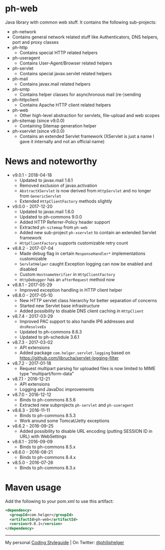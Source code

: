 # ph-web
Java library with common web stuff. It contains the following sub-projects:
  * ph-network
   * Contains general network related stuff like Authenticators, DNS helpers, port and proxy classes
  * ph-http
    * Contains special HTTP related helpers 
  * ph-useragent
    * Contains User-Agent/Browser related helpers 
  * ph-servlet
    * Contains special javax.servlet related helpers 
  * ph-mail
    * Contains javax.mail related helpers
  * ph-smtp
    * Contains helper classes for asynchronous mail (re-)sending
  * ph-httpclient
    * Contains Apache HTTP client related helpers
  * ph-web
    * Other high-level abstraction for servlets, file-upload and web scopes
  * ph-sitemap (since v9.0.0)
    * Containing Sitemap generation helper
  * ph-xservlet (since v9.0.0)
    * Contains an extended Servlet framework (XServlet is just a name I gave it internally and not an official name)  
  
# News and noteworthy

* v9.0.1 - 2018-04-18
  * Updated to javax.mail 1.6.1
  * Removed exclusion of javax.activation
  * `AbstractXServlet` is now derived from `HttpServlet` and no longer from `GenericServlet`
  * Extended `HttpClientFactory` methods slightly
* v9.0.0 - 2017-12-20
  * Updated to javax.mail 1.6.0
  * Updated to ph-commons 9.0.0
  * Added HTTP Referrer-Policy header support
  * Extracted `ph-sitemap` from `ph-web`
  * Added new sub-project `ph-xservlet` to contain an extended Servlet framework
  * `HttpClientFactory` supports customizable retry count 
* v8.8.2 - 2017-07-04
  * Made debug flag in certain `ResponseHandler*` implementations customizable
  * `ServletHelper` caught Exception logging can now be enabled and disabled
  * Custom `HostnameVerifier` in `HttpClientFactory`
  * `HttpDebugger` has an `afterRequest` method now 
* v8.8.1 - 2017-05-29
  * Improved exception handling in HTTP client helper
* v8.8.0 - 2017-05-10
  * New HTTP servlet class hierarchy for better separation of concerns
  * Started new Servlet base infrastructure
  * Added possibility to disable DNS client caching in `HttpClient`
* v8.7.4 - 2017-03-29
  * Improved PAC support to also handle IP6 addresses and `dnsResolveEx`
  * Updated to ph-commons 8.6.3
  * Updated to ph-schedule 3.6.1
* v8.7.3 - 2017-03-02
  * API extensions
  * Added package `com.helger.servlet.logging` based on https://github.com/librucha/servlet-logging-filter
* v8.7.2 - 2017-01-18
  * Request multipart parsing for uploaded files is now limited to MIME type "multipart/form-data"
* v8.7.1 - 2016-12-21
  * API extensions
  * Logging and JavaDoc improvements
* v8.7.0 - 2016-12-12
  * Binds to ph-commons 8.5.6
  * Extracted new subprojects `ph-servlet` and `ph-useragent`
* v8.6.3 - 2016-11-11
  * Binds to ph-commons 8.5.3
  * Work around some Tomcat/Jetty exceptions
* v8.6.2 - 2016-09-25
  * Added possibility to disable URL encoding (putting SESSION ID in URL) with WebSettings
* v8.6.1 - 2016-09-09
  * Binds to ph-commons 8.5.x
* v8.6.0 - 2016-08-21
  * Binds to ph-commons 8.4.x
* v8.5.0 - 2016-07-26
  * Binds to ph-commons 8.3.x

# Maven usage
Add the following to your pom.xml to use this artifact:

```xml
<dependency>
  <groupId>com.helger</groupId>
  <artifactId>ph-web</artifactId>
  <version>9.0.1</version>
</dependency>
```

---

My personal [Coding Styleguide](https://github.com/phax/meta/blob/master/CodingStyleguide.md) |
On Twitter: <a href="https://twitter.com/philiphelger">@philiphelger</a>
